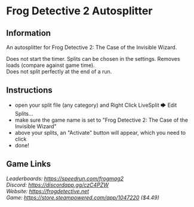 # Frog Detective 2 Autosplitter
## Information
An autosplitter for Frog Detective 2: The Case of the Invisible Wizard.

Does not start the timer. Splits can be chosen in the settings. Removes loads (compare against game time).  
Does not split perfectly at the end of a run.
## Instructions
* open your split file (any category) and Right Click LiveSplit 🡆 Edit Splits...
* make sure the game name is set to "Frog Detective 2: The Case of the Invisible Wizard"
* above your splits, an "Activate" button will appear, which you need to click
* done!
## Game Links
*Leaderboards: https://speedrun.com/frogmag2*  
*Discord: https://discordapp.gg/czC4PZW*  
*Website: https://frogdetective.net*  
*Game: https://store.steampowered.com/app/1047220 ($4.49)*
